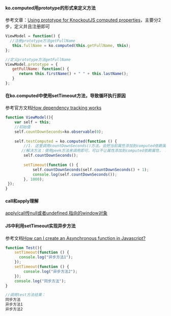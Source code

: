 #### ko.computed用prototype的形式来定义方法

参考文章：[Using prototype for KnockoutJS computed properties](https://stackoverflow.com/questions/14120507/using-prototype-for-knockoutjs-computed-properties)，主要分2步，定义并且注册即可

```javascript
ViewModel = function() {
  //注册prototype方法getFullName
   this.fullName = ko.computed(this.getFullName, this);
};

//定义prototype方法getFullName
ViewModel.prototype = {
   getFullName: function() {
      return this.firstName() + " " + this.lastName();
   }
};
```

#### 在ko.computed中使用setTimeout方法，导致循环执行原因

参考官方文档[How dependency tracking works](http://knockoutjs.com/documentation/computed-dependency-tracking.html)

```javascript
function ViewModel(){
    var self = this;
    //初始值
    self.countDownSeconds=ko.observable(0);
  
    self.testComputed = ko.computed(function () {
        //1. 这里调用countDownSeconds()方法，会把当前属性添加到computed依赖属性，这是导致循环调用的重要原因，当countDownSeconds发生变化的时候都会再次执行computed方法
       //解决方法：使用peek方法来调用即可，可以不让属性添加到computed依赖属性， self.countDownSeconds.peek();
        self.countDownSeconds();    
        
        setTimeout(function () {            
            self.countDownSeconds(self.countDownSeconds() + 1);
            console.log(self.countDownSeconds());
        }, 1000);        
 });
} 
```

#### call和apply理解

[apply/call传null或者undefined,指向的window对象](https://segmentfault.com/q/1010000005683545)

#### JS中利用setTimeout实现异步方法

参考文档[How can I create an Asynchronous function in Javascript?](https://stackoverflow.com/questions/9516900/how-can-i-create-an-asynchronous-function-in-javascript)

```javascript
function Test(){
    setTimeout(function () {
      console.log("异步方法1");
    });
    setTimeout(function () {
        console.log("异步方法2");
    });
    console.log("同步方法");
}

//调用test方法结果：
同步方法
异步方法1
异步方法2
```

